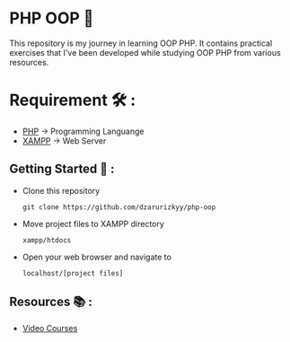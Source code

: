 # PHP OOP 🐘
This repository is my journey in learning OOP PHP. It contains practical exercises that I've been developed while studying OOP PHP from various resources.   

# Requirement 🛠️ :
 - [PHP](https://www.php.net/downloads.php) -> Programming Languange
 - [XAMPP](https://www.apachefriends.org/download.html) -> Web Server

## Getting Started 🚀 :

 - Clone this repository
   ```
   git clone https://github.com/dzarurizkyy/php-oop
   ```

-  Move project files to XAMPP directory
   ```
   xampp/htdocs
   ```

-  Open your web browser and navigate to

    ```
    localhost/[project files]
    ```
      
## Resources 📚 :
  - [Video Courses](https://www.youtube.com/playlist?list=PLFIM0718LjIWvxxll-6wLXrC_16h_Bl_p)
